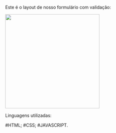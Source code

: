 Este é o layout de nosso formulário com validação:

<div aling="center">
  <img src="![Slide1](https://github.com/ValeriaSpaceJava/formularioJavasccript/assets/95004439/a2c9e0ef-64ea-43dc-9e8a-67254cfb3398)" width="300px">
</div>


Linguagens utilizadas:

#HTML;
#CSS;
#JAVASCRIPT.

